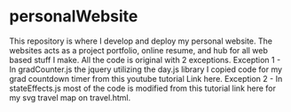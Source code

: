 # personalWebsite
This repository is where I develop and deploy my personal website. The websites acts as a project portfolio, online resume, and hub for all web based stuff I make. 
All the code is original with 2 exceptions. 
Exception 1 - In gradCounter.js the jquery utilizing the day.js library I copied code for my grad countdown timer from this youtube tutorial Link here.
Exception 2 - In stateEffects.js most of the code is modified from this tutorial link here for my svg travel map on travel.html.
